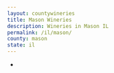 ```yaml
---
layout: countywineries
title: Mason Wineries
description: Wineries in Mason IL
permalink: /il/mason/
county: mason
state: il
---
```

-
